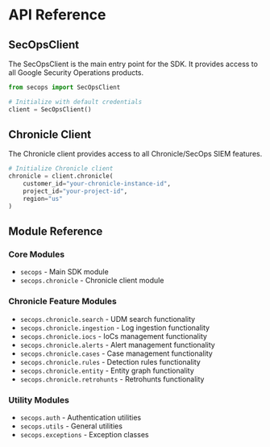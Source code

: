 # API Reference

## SecOpsClient

The SecOpsClient is the main entry point for the SDK. It provides access to all Google Security Operations products.

```python
from secops import SecOpsClient

# Initialize with default credentials
client = SecOpsClient()
```

## Chronicle Client

The Chronicle client provides access to all Chronicle/SecOps SIEM features.

```python
# Initialize Chronicle client
chronicle = client.chronicle(
    customer_id="your-chronicle-instance-id",
    project_id="your-project-id",
    region="us"
)
```

## Module Reference

### Core Modules

- `secops` - Main SDK module
- `secops.chronicle` - Chronicle client module

### Chronicle Feature Modules

- `secops.chronicle.search` - UDM search functionality
- `secops.chronicle.ingestion` - Log ingestion functionality
- `secops.chronicle.iocs` - IoCs management functionality
- `secops.chronicle.alerts` - Alert management functionality
- `secops.chronicle.cases` - Case management functionality
- `secops.chronicle.rules` - Detection rules functionality
- `secops.chronicle.entity` - Entity graph functionality
- `secops.chronicle.retrohunts` - Retrohunts functionality

### Utility Modules

- `secops.auth` - Authentication utilities
- `secops.utils` - General utilities
- `secops.exceptions` - Exception classes
